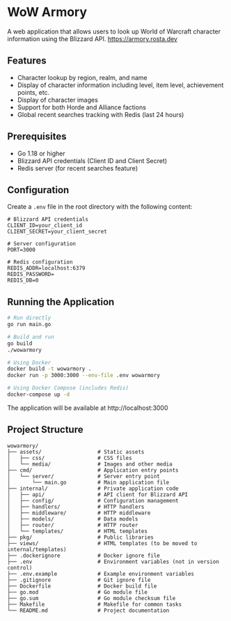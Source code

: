 # WoW Armory

A web application that allows users to look up World of Warcraft character information using the Blizzard API.
https://armory.rosta.dev

## Features

- Character lookup by region, realm, and name
- Display of character information including level, item level, achievement points, etc.
- Display of character images
- Support for both Horde and Alliance factions
- Global recent searches tracking with Redis (last 24 hours)

## Prerequisites

- Go 1.18 or higher
- Blizzard API credentials (Client ID and Client Secret)
- Redis server (for recent searches feature)

## Configuration

Create a `.env` file in the root directory with the following content:

```
# Blizzard API credentials
CLIENT_ID=your_client_id
CLIENT_SECRET=your_client_secret

# Server configuration
PORT=3000

# Redis configuration
REDIS_ADDR=localhost:6379
REDIS_PASSWORD=
REDIS_DB=0
```

## Running the Application

```bash
# Run directly
go run main.go

# Build and run
go build
./wowarmory

# Using Docker
docker build -t wowarmory .
docker run -p 3000:3000 --env-file .env wowarmory

# Using Docker Compose (includes Redis)
docker-compose up -d
```

The application will be available at http://localhost:3000

## Project Structure

```
wowarmory/
├── assets/                  # Static assets
│   ├── css/                 # CSS files
│   └── media/               # Images and other media
├── cmd/                     # Application entry points
│   └── server/              # Server entry point
│       └── main.go          # Main application file
├── internal/                # Private application code
│   ├── api/                 # API client for Blizzard API
│   ├── config/              # Configuration management
│   ├── handlers/            # HTTP handlers
│   ├── middleware/          # HTTP middleware
│   ├── models/              # Data models
│   ├── router/              # HTTP router
│   └── templates/           # HTML templates
├── pkg/                     # Public libraries
├── views/                   # HTML templates (to be moved to internal/templates)
├── .dockerignore            # Docker ignore file
├── .env                     # Environment variables (not in version control)
├── .env.example             # Example environment variables
├── .gitignore               # Git ignore file
├── Dockerfile               # Docker build file
├── go.mod                   # Go module file
├── go.sum                   # Go module checksum file
├── Makefile                 # Makefile for common tasks
└── README.md                # Project documentation
```

